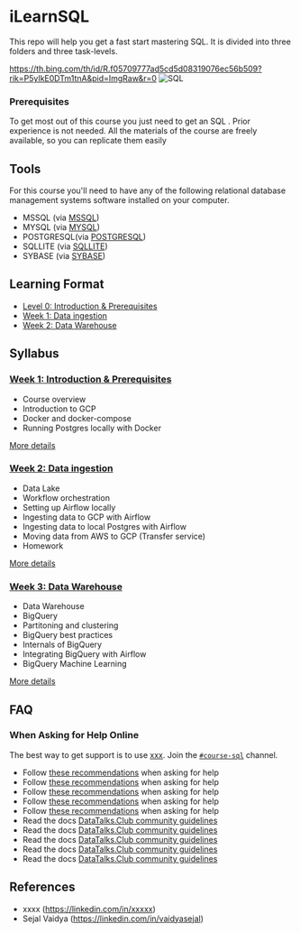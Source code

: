 # iLearnSQL
This repo will help you get a fast start mastering SQL. It is divided into three folders and three task-levels.

https://th.bing.com/th/id/R.f05709777ad5cd5d08319076ec56b509?rik=P5yIkE0DTm1tnA&pid=ImgRaw&r=0
![SQL](<img src="https://media.giphy.com/media/vFKqnCdLPNOKc/giphy.gif" width="40" height="40" />)


### Prerequisites
To get most out of this course you just need to get an SQL . Prior experience is not needed.
All the materials of the course are freely available, so you can replicate them easily 

## Tools 
For this course you'll need to have any of the following relational database management systems software installed on your computer.

- MSSQL (via [MSSQL](https://www.anaconda.com/products/individual))
- MYSQL (via [MYSQL](https://www.anaconda.com/products/individual))
- POSTGRESQL(via [POSTGRESQL](https://www.anaconda.com/products/individual))
- SQLLITE (via [SQLLITE](https://www.anaconda.com/products/individual))
- SYBASE (via [SYBASE](https://www.anaconda.com/products/individual))

## Learning Format

- [Level 0: Introduction & Prerequisites](#week-1-introduction--prerequisites)
- [Week 1: Data ingestion](#week-2-data-ingestion)
- [Week 2: Data Warehouse](#week-3-data-warehouse)

## Syllabus

### [Week 1: Introduction & Prerequisites](week_1_basics_n_setup)

* Course overview
* Introduction to GCP
* Docker and docker-compose 
* Running Postgres locally with Docker

[More details](week_1_basics_n_setup)

### [Week 2: Data ingestion](week_2_data_ingestion)

* Data Lake
* Workflow orchestration
* Setting up Airflow locally
* Ingesting data to GCP with Airflow
* Ingesting data to local Postgres with Airflow
* Moving data from AWS to GCP (Transfer service)
* Homework

[More details](week_2_data_ingestion)

### [Week 3: Data Warehouse](week_3_data_warehouse)

* Data Warehouse
* BigQuery
* Partitoning and clustering
* BigQuery best practices
* Internals of BigQuery
* Integrating BigQuery with Airflow
* BigQuery Machine Learning

[More details](week_3_data_warehouse)


## FAQ

### When Asking for Help Online

The best way to get support is to use [xxx](https://datatalks.club/slack.html). 
Join the [`#course-sql`](https://app.slack.com/client/T01ATQK62F8/C01FABYF2RG) channel.

- Follow [these recommendations](https://xxx) when asking for help
- Follow [these recommendations](https://xxx) when asking for help
- Follow [these recommendations](https://xxx) when asking for help
- Follow [these recommendations](https://xxx) when asking for help
- Follow [these recommendations](https://xxx) when asking for help
- Read the docs [DataTalks.Club community guidelines](https://xxx)
- Read the docs [DataTalks.Club community guidelines](https://xxx)
- Read the docs [DataTalks.Club community guidelines](https://xxx)
- Read the docs [DataTalks.Club community guidelines](https://xxx)
- Read the docs [DataTalks.Club community guidelines](https://xxx)


## References
- xxxx (https://linkedin.com/in/xxxxx)
- Sejal Vaidya (https://linkedin.com/in/vaidyasejal)